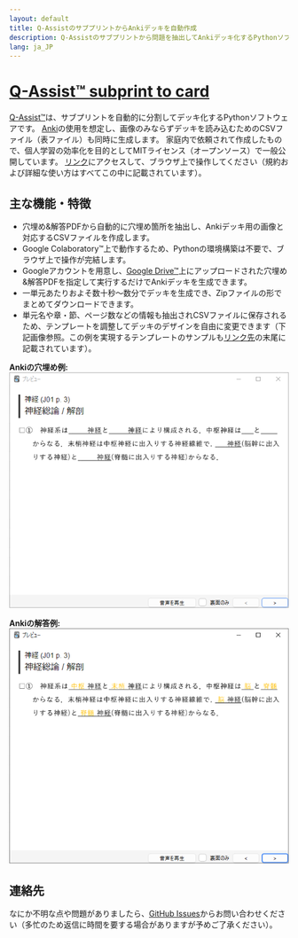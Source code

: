 ```yaml
---
layout: default
title: Q-AssistのサブプリントからAnkiデッキを自動作成
description: Q-Assistのサブプリントから問題を抽出してAnkiデッキ化するPythonソフトウェア
lang: ja_JP
---
```


# [Q-Assist™ subprint to card](https://github.com/katsuma-inoue-42/qassist_to_card)

[Q-Assist™](https://medilink-study.com/)は、サブプリントを自動的に分割してデッキ化するPythonソフトウェアです。
[Anki](https://apps.ankiweb.net/)の使用を想定し、画像のみならずデッキを読み込むためのCSVファイル（表ファイル）も同時に生成します。
家庭内で依頼されて作成したもので、個人学習の効率化を目的としてMITライセンス（オープンソース）で一般公開しています。
[リンク](http://colab.research.google.com/github/katsuma-inoue-42/qassist_to_card/blob/master/qassist_to_card.ipynb)にアクセスして、ブラウザ上で操作してください（規約および詳細な使い方はすべてこの中に記載されています）。

## 主な機能・特徴
- 穴埋め&解答PDFから自動的に穴埋め箇所を抽出し、Ankiデッキ用の画像と対応するCSVファイルを作成します。
- Google Colaboratory™上で動作するため、Pythonの環境構築は不要で、ブラウザ上で操作が完結します。
- Googleアカウントを用意し、[Google Drive™](https://drive.google.com/drive/my-drive)上にアップロードされた穴埋め&解答PDFを指定して実行するだけでAnkiデッキを生成できます。
- 一単元あたりおよそ数十秒〜数分でデッキを生成でき、Zipファイルの形でまとめてダウンロードできます。
- 単元名や章・節、ページ数などの情報も抽出されCSVファイルに保存されるため、テンプレートを調整してデッキのデザインを自由に変更できます（下記画像参照。この例を実現するテンプレートのサンプルも[リンク先](http://colab.research.google.com/github/katsuma-inoue-42/qassist_to_card/blob/master/qassist_to_card.ipynb)の末尾に記載されています）。

**Ankiの穴埋め例:**
![blank](https://raw.githubusercontent.com/katsuma-inoue-42/qassist_to_card/refs/heads/master/docs/assets/blank.png)

**Ankiの解答例:**
![answer](https://raw.githubusercontent.com/katsuma-inoue-42/qassist_to_card/refs/heads/master/docs/assets/answer.png)

## 連絡先
なにか不明な点や問題がありましたら、[GitHub Issues](https://github.com/katsuma-inoue-42/qassist_to_card/issues)からお問い合わせください（多忙のため返信に時間を要する場合がありますが予めご了承ください）。
